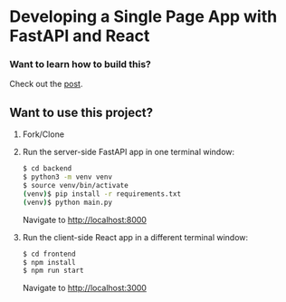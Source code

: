 # Developing a Single Page App with FastAPI and React

### Want to learn how to build this?

Check out the [post](https://testdriven.io/blog/fastapi-react/).

## Want to use this project?

1. Fork/Clone

1. Run the server-side FastAPI app in one terminal window:

   ```sh
   $ cd backend
   $ python3 -m venv venv
   $ source venv/bin/activate
   (venv)$ pip install -r requirements.txt
   (venv)$ python main.py
   ```

   Navigate to [http://localhost:8000](http://localhost:8000)

1. Run the client-side React app in a different terminal window:

   ```sh
   $ cd frontend
   $ npm install
   $ npm run start
   ```

   Navigate to [http://localhost:3000](http://localhost:3000)
